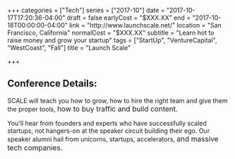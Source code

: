 +++
categories = ["Tech"]
series = ["2017-10"]
date = "2017-10-17T17:20:36-04:00"
draft = false
earlyCost = "$XXX.XX"
end = "2017-10-18T00:00:00-04:00"
link = "http://www.launchscale.net/"
location = "San Francisco, California"
normalCost = "$XXX.XX"
subtitle = "Learn hot to raise money and grow your startup"
tags = ["StartUp", "VentureCapital", "WestCoast", "Fall"]
title = "Launch Scale"

+++


## Conference Details: 

SCALE will teach you how to grow, how to hire the right team and give them the proper tools, <span style="font-size: 1rem;">how to buy traffic and build content.</span>

You'll hear from founders and experts who have successfully scaled startups, not hangers-on at the speaker circuit building their ego. Our speaker alumni hail from unicorns, startups, accelerators, <span style="font-size: 1rem;">and massive tech companies.</span>